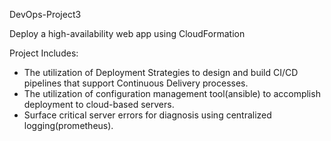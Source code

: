 DevOps-Project3

Deploy a high-availability web app using CloudFormation

Project Includes:  
 - The utilization of Deployment Strategies to design and build CI/CD pipelines that support Continuous Delivery processes.
 - The utilization of configuration management tool(ansible) to accomplish deployment to cloud-based servers.
 - Surface critical server errors for diagnosis using centralized logging(prometheus).
